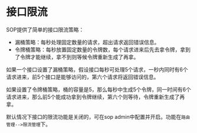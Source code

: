 # 接口限流

SOP提供了简单的接口限流策略：

- 漏桶策略：每秒处理固定数量的请求，超出请求返回错误信息。
- 令牌桶策略：每秒放置固定数量的令牌数，每个请求进来后先去拿令牌，拿到了令牌才能继续，拿不到则等候令牌重新生成了再拿。

如果一个接口设置了漏桶策略，假设接口每秒可处理5个请求，一秒内同时有6个请求进来，前5个接口是能够访问的，第六个请求将返回错误信息。

如果设置了令牌桶策略，桶的容量是5，那么每秒中生成5个令牌，同一时间有6个请求进来，那么前5个能成功拿到令牌继续，第六个则等待，令牌重新生成了再拿。

默认情况下接口的限流功能是关闭的，可在sop admin中配置并开启。功能在`路由管理-->限流管理`下。
